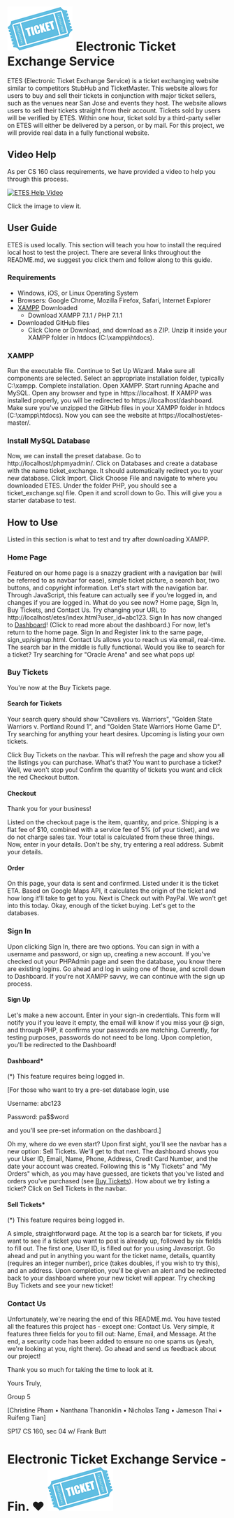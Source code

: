 # ![alt text](https://github.com/ruifengT/etes/raw/master/images/tix.png "Ticket Logo") Electronic Ticket Exchange Service
ETES (Electronic Ticket Exchange Service) is a ticket exchanging website similar to competitors StubHub and TicketMaster. This website allows for users to buy and sell their tickets in conjunction with major ticket sellers, such as the venues near San Jose and events they host. The website allows users to sell their tickets straight from their account. Tickets sold by users will be verified by ETES. Within one hour, ticket sold by a third-party seller on ETES will either be delivered by a person, or by mail.  For this project, we will provide real data in a fully functional website.

## Video Help
As per CS 160 class requirements, we have provided a video to help you through this process. 

[![ETES Help Video](http://img.youtube.com/vi/slo2kGzpKQE/0.jpg)](https://www.youtube.com/watch?v=slo2kGzpKQE "ETES") 

Click the image to view it. 

## User Guide
ETES is used locally. This section will teach you how to install the required local host to test the project. There are several links throughout the README.md, we suggest you click them and follow along to this guide.

### Requirements
- Windows, iOS, or Linux Operating System
- Browsers: Google Chrome, Mozilla Firefox, Safari, Internet Explorer
- [XAMPP](https://www.apachefriends.org/download.html) Downloaded
	-  Download XAMPP 7.1.1 / PHP 7.1.1
- Downloaded GitHub files
	- Click Clone or Download, and download as a ZIP. Unzip it inside your XAMPP folder in htdocs (C:\xampp\htdocs\).

### XAMPP
Run the executable file. Continue to Set Up Wizard. Make sure all components are selected. Select an appropriate installation folder, typically C:\xampp. Complete installation.
Open XAMPP. Start running Apache and MySQL. Open any browser and type in https://localhost. If XAMPP was installed properly, you will be redirected to https://localhost/dashboard.
Make sure you've unzipped the GitHub files in your XAMPP folder in htdocs (C:\xampp\htdocs\). Now you can see the website at https://localhost/etes-master/.

### Install MySQL Database
Now, we can install the preset database. Go to http://localhost/phpmyadmin/. Click on Databases and create a database with the name ticket_exchange. It should automatically redirect you to your new database. Click Import. Click Choose File and navigate to where you downloaded ETES. Under the folder PHP, you should see a ticket_exchange.sql file. Open it and scroll down to Go. This will give you a starter database to test.

## How to Use
Listed in this section is what to test and try after downloading XAMPP. 

### Home Page
Featured on our home page is a snazzy gradient with a navigation bar (will be referred to as navbar for ease), simple ticket picture, a search bar, two buttons, and copyright information.
Let's start with the navigation bar. Through JavaScript, this feature can actually see if you're logged in, and changes if you are logged in. What do you see now? Home page, Sign In, Buy Tickets, and Contact Us. Try changing your URL to http://localhost/etes/index.html?user_id=abc123. Sign In has now changed to [Dashboard](https://github.com/ruifengT/ETES#dashboard)! (Click to read more about the dashboard.) 
For now, let's return to the home page. Sign In and Register link to the same page, sign_up/signup.html. Contact Us allows you to reach us via email, real-time. The search bar in the middle is fully functional. Would you like to search for a ticket? Try searching for "Oracle Arena" and see what pops up!
### Buy Tickets
You're now at the Buy Tickets page. 
#### Search for Tickets
Your search query should show "Cavaliers vs. Warriors", "Golden State Warriors v. Portland Round 1", and "Golden State Warriors Home Game D". Try searching for anything your heart desires. Upcoming is listing your own tickets.

Click Buy Tickets on the navbar. This will refresh the page and show you all the listings you can purchase. What's that? You want to purchase a ticket? Well, we won't stop you! Confirm the quantity of tickets you want and click the red Checkout button. 

#### Checkout
Thank you for your business!

Listed on the checkout page is the item, quantity, and price. Shipping is a flat fee of $10, combined with a service fee of 5% (of your ticket), and we do not charge sales tax. Your total is calculated from these three things. Now, enter in your details. Don't be shy, try entering a real address. Submit your details.

#### Order
On this page, your data is sent and confirmed. Listed under it is the ticket ETA. Based on Google Maps API, it calculates the origin of the ticket and how long it'll take to get to you. Next is Check out with PayPal. We won't get into this today.
Okay, enough of the ticket buying. Let's get to the databases.

### Sign In
Upon clicking Sign In, there are two options. You can sign in with a username and password, or sign up, creating a new account. If you've checked out your PHPAdmin page and seen the database, you know there are existing logins. Go ahead and log in using one of those, and scroll down to Dashboard. If you're not XAMPP savvy, we can continue with the sign up process.

#### Sign Up
Let's make a new account. Enter in your sign-in credentials. This form will notify you if you leave it empty, the email will know if you miss your @ sign, and through PHP, it confirms your passwords are matching. Currently, for testing purposes, passwords do not need to be long. Upon completion, you'll be redirected to the Dashboard!

#### Dashboard*
(*) This feature requires being logged in.

[For those who want to try a pre-set database login, use 

Username: abc123 

Password: pa$$word

and you'll see pre-set information on the dashboard.]

Oh my, where do we even start? Upon first sight, you'll see the navbar has a new option: Sell Tickets. We'll get to that next. The dashboard shows you your User ID, Email, Name, Phone, Address, Credit Card Number, and the date your account was created. Following this is "My Tickets" and "My Orders" which, as you may have guessed, are tickets that you've listed and orders you've purchased (see [Buy Tickets](https://github.com/ruifengT/ETES#buy-tickets)). How about we try listing a ticket? Click on Sell Tickets in the navbar.

#### Sell Tickets*
(*) This feature requires being logged in.

A simple, straightforward page. At the top is a search bar for tickets, if you want to see if a ticket you want to post is already up, followed by six fields to fill out. The first one, User ID, is filled out for you using Javascript. Go ahead and put in anything you want for the ticket name, details, quantity (requires an integer number), price (takes doubles, if you wish to try this), and an address. Upon completion, you'll be given an alert and be redirected back to your dashboard where your new ticket will appear. Try checking Buy Tickets and see your new ticket!

### Contact Us
Unfortunately, we're nearing the end of this README.md. You have tested all the features this project has - except one: Contact Us. Very simple, it features three fields for you to fill out: Name, Email, and Message. At the end, a security code has been added to ensure no one spams us (yeah, we're looking at you, right there). Go ahead and send us feedback about our project!

Thank you so much for taking the time to look at it.

Yours Truly,

Group 5

[Christine Pham • Nanthana Thanonklin • Nicholas Tang • Jameson Thai • Ruifeng Tian]

SP17 CS 160, sec 04 w/ Frank Butt
# Electronic Ticket Exchange Service - **Fin.** ♥ ![alt text](https://github.com/ruifengT/etes/raw/master/images/tix.png "Ticket Logo") 